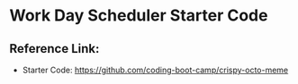 # Work Day Scheduler Starter Code



## Reference Link:
* Starter Code: https://github.com/coding-boot-camp/crispy-octo-meme 
